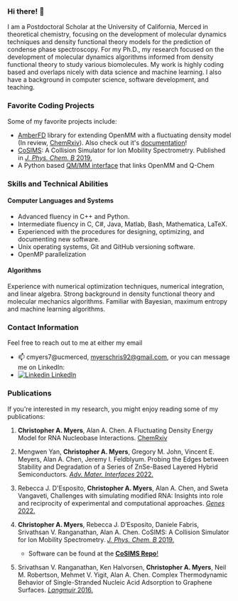 ### Hi there! 👋

I am a Postdoctoral Scholar at the University of California, Merced in theoretical chemistry, focusing on the development of molecular dynamics techniques and density functional theory models for the prediction of condense phase spectroscopy. For my Ph.D., my research focused on the development of molecular dynamics algorithms informed from density functional theory to study various biomolecules. My work is highly coding based and overlaps nicely with data science and machine learning. I also have a background in computer science, software development, and teaching.

### Favorite Coding Projects
Some of my favorite projects include:
* [AmberFD](https://github.com/ChristopherAMyers/AmberFD) library for extending OpenMM with a fluctuating density model (In review, [ChemRxiv](https://doi.org/10.26434/chemrxiv-2023-1rvh3)). Also check out it's [documentation](https://christopheramyers.github.io/AmberFD_Documentation/html/index.html)!
* [CoSIMS](https://github.com/ChristopherAMyers/CoSIMS): A Collision Simulator for Ion Mobility Spectrometry. Published in [*J. Phys. Chem. B* 2019.](https://doi.org/10.1021/acs.jpcb.9b01018)
* A Python based [QM/MM interface](https://github.com/ChristopherAMyers/QM_MM_Simulations) that links OpenMM and Q-Chem

### Skills and Technical Abilities
#### Computer Languages and Systems
* Advanced fluency in C++ and Python.
* Intermediate fluency in C, C#, Java, Matlab, Bash, Mathematica, LaTeX.
* Experienced with the procedures for designing, optimizing, and documenting new software.
* Unix operating systems, Git and GitHub versioning software.
* OpenMP parallelization

#### Algorithms
Experience with numerical optimization techniques, numerical integration, and linear algebra.
Strong background in density functional theory and molecular mechanics algorithms.
Familiar with Bayesian, maximum entropy and machine learning algorithms.

### Contact Information
Feel free to reach out to me at either my email
* 📫 cmyers7@ucmerced, myerschris92@gmail.com, or you can message me on LinkedIn:
* [![Linkedin](https://i.stack.imgur.com/gVE0j.png) LinkedIn](https://www.linkedin.com/in/christopher-myers-35b598125/)

### Publications
If you're interested in my research, you might enjoy reading some of my publications:

1. **Christopher A. Myers**, Alan A. Chen. A Fluctuating Density Energy Model for RNA Nucleobase Interactions. [ChemRxiv](https://doi.org/10.26434/chemrxiv-2023-1rvh3)

2. Mengwen Yan, **Christopher A. Myers**, Gregory M. John, Vincent E. Meyers, Alan A. Chen, Jeremy I. Feldblyum. Probing the Edges between Stability and Degradation of a Series of ZnSe-Based Layered Hybrid Semiconductors. [*Adv. Mater. Interfaces* 2022.](https://doi.org/10.1002/admi.202200347)

3. Rebecca J. D'Esposito, **Christopher A. Myers**, Alan A. Chen, and Sweta Vangaveti, Challenges with simulating modified RNA: Insights into role and reciprocity of experimental and computational approaches. [*Genes* 2022.](https://doi.org/10.3390/genes13030540)

4. **Christopher A. Myers**, Rebecca J. D’Esposito, Daniele Fabris, Srivathsan V. Ranganathan, Alan A. Chen. CoSIMS: A Collision Simulator for Ion Mobility Spectrometry. [*J. Phys. Chem. B* 2019.](https://doi.org/10.1021/acs.jpcb.9b01018)
    - Software can be found at the [**CoSIMS Repo**!](https://github.com/ChristopherAMyers/CoSIMS)

5. Srivathsan V. Ranganathan, Ken Halvorsen, **Christopher A. Myers**, Neil M. Robertson, Mehmet V. Yigit, Alan A. Chen. Complex Thermodynamic Behavior of Single-Stranded Nucleic Acid Adsorption to Graphene Surfaces. [*Langmuir* 2016.](https://doi.org/10.1021/acs.langmuir.6b00456)



<!--
**ChristopherAMyers/ChristopherAMyers** is a ✨ _special_ ✨ repository because its `README.md` (this file) appears on your GitHub profile.

Here are some ideas to get you started:

- 🔭 I’m currently working on ...
- 🌱 I’m currently learning ...
- 👯 I’m looking to collaborate on ...
- 🤔 I’m looking for help with ...
- 💬 Ask me about ...
- 📫 How to reach me: ...
- 😄 Pronouns: ...
- ⚡ Fun fact: ...
-->
